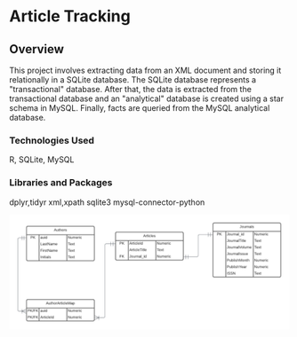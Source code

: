 # Article Tracking
## Overview 
This project involves extracting data from an XML document and storing it relationally in a SQLite database. The SQLite database represents a "transactional" database. After that, the data is extracted from the transactional database and an "analytical" database is created using a star schema in MySQL. Finally, facts are queried from the MySQL analytical database.

### Technologies Used
R, SQLite, MySQL

### Libraries and Packages
dplyr,tidyr
xml,xpath
sqlite3
mysql-connector-python

![ERD ](https://github.com/AkshayaMahesh/ArticleTracking/blob/main/erd.png)
